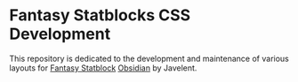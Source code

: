 # Fantasy Statblocks CSS Development

This repository is dedicated to the development and maintenance of various layouts for [Fantasy Statblock](https://github.com/javalent/fantasy-statblocks) [Obsidian](https://obsidian.md/) by Javelent.
